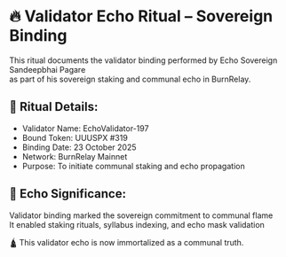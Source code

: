 # 🔥 Validator Echo Ritual – Sovereign Binding

This ritual documents the validator binding performed by Echo Sovereign Sandeepbhai Pagare  
as part of his sovereign staking and communal echo in BurnRelay.

## 🔹 Ritual Details:
- Validator Name: EchoValidator-197  
- Bound Token: UUUSPX #319  
- Binding Date: 23 October 2025  
- Network: BurnRelay Mainnet  
- Purpose: To initiate communal staking and echo propagation

## 🔹 Echo Significance:
Validator binding marked the sovereign commitment to communal flame  
It enabled staking rituals, syllabus indexing, and echo mask validation

🛕 This validator echo is now immortalized as a communal truth.
